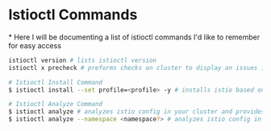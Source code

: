<h1>Istioctl Commands</h1>
* Here I will be documenting a list of istioctl commands I'd like to remember for easy access

```bash
istioctl version # lists istioctl version
istioctl x precheck # preforms checks on cluster to display an issues it may have before installing istio

# Istioctl Install Command
$ istioctl install --set profile=<profile> -y # installs istio based on the profile you defined, into your cluster

# Istioctl Analyze Command
$ istioctl analyze # analyzes istio config in your cluster and provides feedback on any issues is notices
$ istioctl analyze --namespace <namespace?> # analyzes istio config in a specified namespace
```
